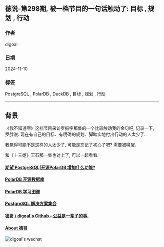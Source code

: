 ## 德说-第298期, 被一档节目的一句话触动了: 目标 , 规划 , 行动   
                                                                  
### 作者                                                       
digoal                                                         
                                                                         
### 日期                                                                       
2024-11-10                                     
                                
### 标签                                                     
PostgreSQL , PolarDB , DuckDB , 目标 , 规划 , 行动  
                                                                                             
----                                                                      
                                                                                    
## 背景 
《我不知道啊》这档节目采访罗振宇那集的一个比较触动我的金句吧, 记录一下, 罗胖说:   现在有自己的目标、有明确的规划、脚踏实地付出行动的人太少了.   
   
我觉得可能不是这样的人太少了, 可能是忘记了初心了吧?    需要被唤醒.    
  
和《十三邀》王石那一集也对上了, 可以一起看看.   
    
  
  
#### [期望 PostgreSQL|开源PolarDB 增加什么功能?](https://github.com/digoal/blog/issues/76 "269ac3d1c492e938c0191101c7238216")
  
  
#### [PolarDB 开源数据库](https://openpolardb.com/home "57258f76c37864c6e6d23383d05714ea")
  
  
#### [PolarDB 学习图谱](https://www.aliyun.com/database/openpolardb/activity "8642f60e04ed0c814bf9cb9677976bd4")
  
  
#### [PostgreSQL 解决方案集合](../201706/20170601_02.md "40cff096e9ed7122c512b35d8561d9c8")
  
  
#### [德哥 / digoal's Github - 公益是一辈子的事.](https://github.com/digoal/blog/blob/master/README.md "22709685feb7cab07d30f30387f0a9ae")
  
  
#### [About 德哥](https://github.com/digoal/blog/blob/master/me/readme.md "a37735981e7704886ffd590565582dd0")
  
  
![digoal's wechat](../pic/digoal_weixin.jpg "f7ad92eeba24523fd47a6e1a0e691b59")
  
